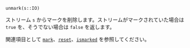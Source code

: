 ```
unmark(s::IO)
```

ストリーム `s` からマークを削除します。ストリームがマークされていた場合は `true` を、そうでない場合は `false` を返します。

関連項目として [`mark`](@ref)、[`reset`](@ref)、[`ismarked`](@ref) を参照してください。
